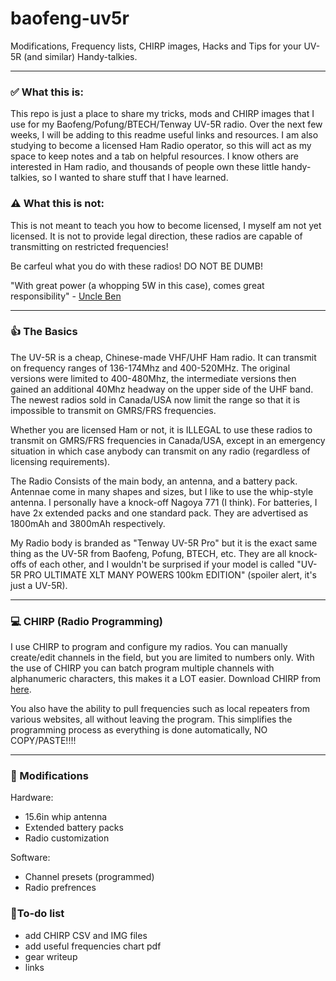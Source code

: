 # baofeng-uv5r

Modifications, Frequency lists, CHIRP images, Hacks and Tips for your UV-5R (and similar) Handy-talkies.

---

### ✅ What this is:
This repo is just a place to share my tricks, mods and CHIRP images that I use for my Baofeng/Pofung/BTECH/Tenway UV-5R radio.
Over the next few weeks, I will be adding to this readme useful links and resources.
I am also studying to become a licensed Ham Radio operator, so this will act as my space to keep notes and a tab on helpful resources.
I know others are interested in Ham radio, and thousands of people own these little handy-talkies, so I wanted to share stuff that I have learned.


### ⚠ What this is not:
This is not meant to teach you how to become licensed, I myself am not yet licensed. 
It is not to provide legal direction, these radios are capable of transmitting on restricted frequencies!

Be carfeul what you do with these radios! DO NOT BE DUMB!

"With great power (a whopping 5W in this case), comes great responsibility" - [Uncle Ben](https://youtu.be/_5d6rTQcU2U?t=76)

---


### 👍 The Basics
The UV-5R is a cheap, Chinese-made VHF/UHF Ham radio.
It can transmit on frequency ranges of 136-174Mhz and 400-520MHz.
The original versions were limited to 400-480Mhz, the intermediate versions then gained an additional 40Mhz headway on the upper side of the UHF band. The newest radios sold in Canada/USA now limit the range so that it is impossible to transmit on GMRS/FRS frequencies. 

Whether you are licensed Ham or not, it is ILLEGAL to use these radios to transmit on GMRS/FRS frequencies in Canada/USA, except in an emergency situation in which case anybody can transmit on any radio (regardless of licensing requirements).

The Radio Consists of the main body, an antenna, and a battery pack.
Antennae come in many shapes and sizes, but I like to use the whip-style antenna. I personally have a knock-off Nagoya 771 (I think).
For batteries, I have 2x extended packs and one standard pack. They are advertised as 1800mAh and 3800mAh respectively.

My Radio body is branded as "Tenway UV-5R Pro" but it is the exact same thing as the UV-5R from Baofeng, Pofung, BTECH, etc.
They are all knock-offs of each other, and I wouldn't be surprised if your model is called "UV-5R PRO ULTIMATE XLT MANY POWERS 100km EDITION" (spoiler alert, it's just a UV-5R).

---


### 💻 CHIRP (Radio Programming)
I use CHIRP to program and configure my radios. You can manually create/edit channels in the field, but you are limited to numbers only.
With the use of CHIRP you can batch program multiple channels with alphanumeric characters, this makes it a LOT easier.
Download CHIRP from [here](https://chirp.danplanet.com/projects/chirp/wiki/Download).

You also have the ability to pull frequencies such as local repeaters from various websites, all without leaving the program. This simplifies the programming process as everything is done automatically, NO COPY/PASTE!!!!

---


### 🔧 Modifications
Hardware:
- 15.6in whip antenna
- Extended battery packs
- Radio customization

Software:
- Channel presets (programmed)
- Radio prefrences

### 📃To-do list
- add CHIRP CSV and IMG files
- add useful frequencies chart pdf
- gear writeup
- links
